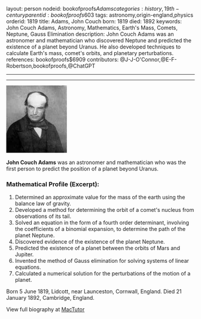 layout: person
nodeid: bookofproofs$Adams
categories: history,19th-century
parentid: bookofproofs$603
tags: astronomy,origin-england,physics
orderid: 1819
title: Adams, John Couch
born: 1819
died: 1892
keywords: John Couch Adams, Astronomy, Mathematics, Earth's Mass, Comets, Neptune, Gauss Elimination
description: John Couch Adams was an astronomer and mathematician who discovered Neptune and predicted the existence of a planet beyond Uranus. He also developed techniques to calculate Earth's mass, comet's orbits, and planetary perturbations.
references: bookofproofs$6909
contributors: @J-J-O'Connor,@E-F-Robertson,bookofproofs,@ChatGPT

---



---

![Adams.jpg](https://github.com/bookofproofs/bookofproofs.github.io/blob/main/_sources/_assets/images/portraits/Adams.jpg?raw=true)

**John Couch Adams** was an astronomer and mathematician who was the first person to predict the position of a planet beyond Uranus.

### Mathematical Profile (Excerpt):
1. Determined an approximate value for the mass of the earth using the balance law of gravity.
2. Developed a method for determining the orbit of a comet's nucleus from observations of its tail.
3. Solved an equation in the form of a fourth order determinant, involving the coefficients of a binomial expansion, to determine the path of the planet Neptune.
4. Discovered evidence of the existence of the planet Neptune.
5. Predicted the existence of a planet between the orbits of Mars and Jupiter.
6. Invented the method of Gauss elimination for solving systems of linear equations.
7. Calculated a numerical solution for the perturbations of the motion of a planet.

Born 5 June 1819, Lidcott, near Launceston, Cornwall, England. Died 21 January 1892, Cambridge, England.

View full biography at [MacTutor](https://mathshistory.st-andrews.ac.uk/Biographies/Adams/)
